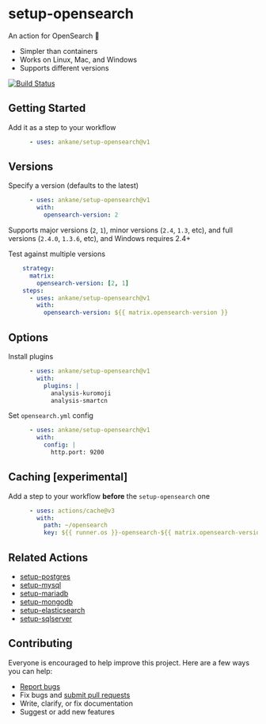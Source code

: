 # setup-opensearch

An action for OpenSearch :tada:

- Simpler than containers
- Works on Linux, Mac, and Windows
- Supports different versions

[![Build Status](https://github.com/ankane/setup-opensearch/workflows/build/badge.svg?branch=v1)](https://github.com/ankane/setup-opensearch/actions)

## Getting Started

Add it as a step to your workflow

```yml
      - uses: ankane/setup-opensearch@v1
```

## Versions

Specify a version (defaults to the latest)

```yml
      - uses: ankane/setup-opensearch@v1
        with:
          opensearch-version: 2
```

Supports major versions (`2`, `1`), minor versions (`2.4`, `1.3`, etc), and full versions (`2.4.0`, `1.3.6`, etc), and Windows requires 2.4+

Test against multiple versions

```yml
    strategy:
      matrix:
        opensearch-version: [2, 1]
    steps:
      - uses: ankane/setup-opensearch@v1
        with:
          opensearch-version: ${{ matrix.opensearch-version }}
```

## Options

Install plugins

```yml
      - uses: ankane/setup-opensearch@v1
        with:
          plugins: |
            analysis-kuromoji
            analysis-smartcn
```

Set `opensearch.yml` config

```yml
      - uses: ankane/setup-opensearch@v1
        with:
          config: |
            http.port: 9200
```

## Caching [experimental]

Add a step to your workflow **before** the `setup-opensearch` one

```yml
      - uses: actions/cache@v3
        with:
          path: ~/opensearch
          key: ${{ runner.os }}-opensearch-${{ matrix.opensearch-version }}
```

## Related Actions

- [setup-postgres](https://github.com/ankane/setup-postgres)
- [setup-mysql](https://github.com/ankane/setup-mysql)
- [setup-mariadb](https://github.com/ankane/setup-mariadb)
- [setup-mongodb](https://github.com/ankane/setup-mongodb)
- [setup-elasticsearch](https://github.com/ankane/setup-elasticsearch)
- [setup-sqlserver](https://github.com/ankane/setup-sqlserver)

## Contributing

Everyone is encouraged to help improve this project. Here are a few ways you can help:

- [Report bugs](https://github.com/ankane/setup-opensearch/issues)
- Fix bugs and [submit pull requests](https://github.com/ankane/setup-opensearch/pulls)
- Write, clarify, or fix documentation
- Suggest or add new features
